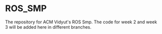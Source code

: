 # ROS_SMP
The repository for ACM Vidyut's ROS Smp.
The code for week 2 and week 3 will be added here in different branches.
